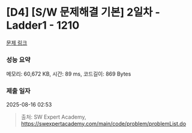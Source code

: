 # [D4] [S/W 문제해결 기본] 2일차 - Ladder1 - 1210 

[문제 링크](https://swexpertacademy.com/main/code/problem/problemDetail.do?contestProbId=AV14ABYKADACFAYh) 

### 성능 요약

메모리: 60,672 KB, 시간: 89 ms, 코드길이: 869 Bytes

### 제출 일자

2025-08-16 02:53



> 출처: SW Expert Academy, https://swexpertacademy.com/main/code/problem/problemList.do